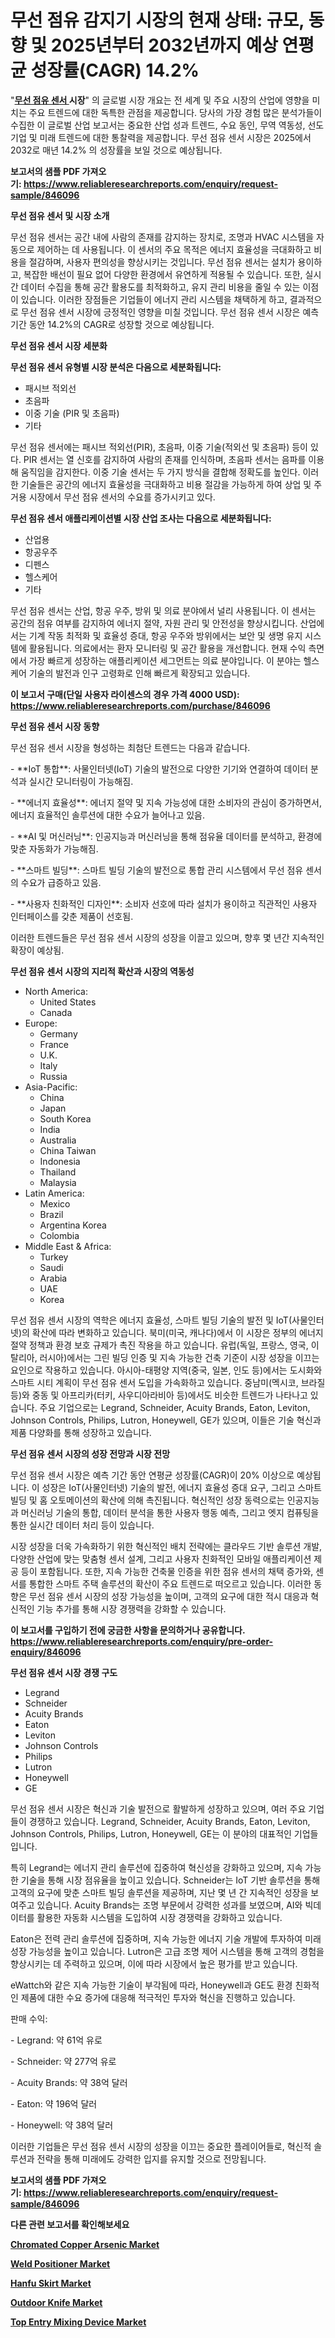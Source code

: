 <p><h1>무선 점유 감지기 시장의 현재 상태: 규모, 동향 및 2025년부터 2032년까지 예상 연평균 성장률(CAGR) 14.2%</h1></p><p>"<strong><a href="https://www.reliableresearchreports.com/wireless-occupancy-sensor-r846096?utm_campaign=106&utm_medium=7&utm_source=Github&utm_content=ia&utm_term=12032025&utm_id=wireless-occupancy-sensor">무선 점유 센서&nbsp;</a></strong><strong>시장</strong>" 의 글로벌 시장 개요는 전 세계 및 주요 시장의 산업에 영향을 미치는 주요 트렌드에 대한 독특한 관점을 제공합니다. 당사의 가장 경험 많은 분석가들이 수집한 이 글로벌 산업 보고서는 중요한 산업 성과 트렌드, 수요 동인, 무역 역동성, 선도 기업 및 미래 트렌드에 대한 통찰력을 제공합니다. 무선 점유 센서 시장은 2025에서 2032로 매년 14.2% 의 성장률을 보일 것으로 예상됩니다.&nbsp;</p>
<p><strong>보고서의 샘플 PDF 가져오기:&nbsp;<a href="https://www.reliableresearchreports.com/enquiry/request-sample/846096?utm_campaign=106&utm_medium=7&utm_source=Github&utm_content=ia&utm_term=12032025&utm_id=wireless-occupancy-sensor">https://www.reliableresearchreports.com/enquiry/request-sample/846096</a></strong></p>
<p><strong>무선 점유 센서 및 시장 소개</strong></p>
<p><p>무선 점유 센서는 공간 내에 사람의 존재를 감지하는 장치로, 조명과 HVAC 시스템을 자동으로 제어하는 데 사용됩니다. 이 센서의 주요 목적은 에너지 효율성을 극대화하고 비용을 절감하며, 사용자 편의성을 향상시키는 것입니다. 무선 점유 센서는 설치가 용이하고, 복잡한 배선이 필요 없어 다양한 환경에서 유연하게 적용될 수 있습니다. 또한, 실시간 데이터 수집을 통해 공간 활용도를 최적화하고, 유지 관리 비용을 줄일 수 있는 이점이 있습니다. 이러한 장점들은 기업들이 에너지 관리 시스템을 채택하게 하고, 결과적으로 무선 점유 센서 시장에 긍정적인 영향을 미칠 것입니다. 무선 점유 센서 시장은 예측 기간 동안 14.2%의 CAGR로 성장할 것으로 예상됩니다.</p></p>
<p><strong>무선 점유 센서 시장 세분화</strong></p>
<p><strong>무선 점유 센서 유형별 시장 분석은 다음으로 세분화됩니다:</strong></p>
<p><ul><li>패시브 적외선</li><li>초음파</li><li>이중 기술 (PIR 및 초음파)</li><li>기타</li></ul></p>
<p><p>무선 점유 센서에는 패시브 적외선(PIR), 초음파, 이중 기술(적외선 및 초음파) 등이 있다. PIR 센서는 열 신호를 감지하여 사람의 존재를 인식하며, 초음파 센서는 음파를 이용해 움직임을 감지한다. 이중 기술 센서는 두 가지 방식을 결합해 정확도를 높인다. 이러한 기술들은 공간의 에너지 효율성을 극대화하고 비용 절감을 가능하게 하여 상업 및 주거용 시장에서 무선 점유 센서의 수요를 증가시키고 있다.</p></p>
<p><strong>무선 점유 센서 애플리케이션별 시장 산업 조사는 다음으로 세분화됩니다:</strong></p>
<p><ul><li>산업용</li><li>항공우주</li><li>디펜스</li><li>헬스케어</li><li>기타</li></ul></p>
<p><p>무선 점유 센서는 산업, 항공 우주, 방위 및 의료 분야에서 널리 사용됩니다. 이 센서는 공간의 점유 여부를 감지하여 에너지 절약, 자원 관리 및 안전성을 향상시킵니다. 산업에서는 기계 작동 최적화 및 효율성 증대, 항공 우주와 방위에서는 보안 및 생명 유지 시스템에 활용됩니다. 의료에서는 환자 모니터링 및 공간 활용을 개선합니다. 현재 수익 측면에서 가장 빠르게 성장하는 애플리케이션 세그먼트는 의료 분야입니다. 이 분야는 헬스케어 기술의 발전과 인구 고령화로 인해 빠르게 확장되고 있습니다.</p></p>
<p><strong>이 보고서 구매(단일 사용자 라이센스의 경우 가격 4000 USD): <a href="https://www.reliableresearchreports.com/purchase/846096?utm_campaign=106&utm_medium=7&utm_source=Github&utm_content=ia&utm_term=12032025&utm_id=wireless-occupancy-sensor">https://www.reliableresearchreports.com/purchase/846096</a></strong></p>
<p><strong>무선 점유 센서 시장 동향</strong></p>
<p><p>무선 점유 센서 시장을 형성하는 최첨단 트렌드는 다음과 같습니다.</p><p>- **IoT 통합**: 사물인터넷(IoT) 기술의 발전으로 다양한 기기와 연결하여 데이터 분석과 실시간 모니터링이 가능해짐.</p><p>  </p><p>- **에너지 효율성**: 에너지 절약 및 지속 가능성에 대한 소비자의 관심이 증가하면서, 에너지 효율적인 솔루션에 대한 수요가 늘어나고 있음.</p><p>  </p><p>- **AI 및 머신러닝**: 인공지능과 머신러닝을 통해 점유율 데이터를 분석하고, 환경에 맞춘 자동화가 가능해짐.</p><p>  </p><p>- **스마트 빌딩**: 스마트 빌딩 기술의 발전으로 통합 관리 시스템에서 무선 점유 센서의 수요가 급증하고 있음.</p><p>  </p><p>- **사용자 친화적인 디자인**: 소비자 선호에 따라 설치가 용이하고 직관적인 사용자 인터페이스를 갖춘 제품이 선호됨.</p><p>이러한 트렌드들은 무선 점유 센서 시장의 성장을 이끌고 있으며, 향후 몇 년간 지속적인 확장이 예상됨.</p></p>
<p><strong>무선 점유 센서 시장의 지리적 확산과 시장의 역동성</strong></p>
<p><ul>
    <li>
        North America:
        <ul>
            <li>United States</li>
            <li>Canada</li>
        </ul>
    </li>
    <li>
        Europe:
        <ul>
            <li>Germany</li>
            <li>France</li>
            <li>U.K.</li>
            <li>Italy</li>
            <li>Russia</li>
        </ul>
    </li>
    <li>
        Asia-Pacific:
        <ul>
            <li>China</li>
            <li>Japan</li>
            <li>South Korea</li>
            <li>India</li>
            <li>Australia</li>
            <li>China Taiwan</li>
            <li>Indonesia</li>
            <li>Thailand</li>
            <li>Malaysia</li>
        </ul>
    </li>
    <li>
        Latin America:
        <ul>
            <li>Mexico</li>
            <li>Brazil</li>
            <li>Argentina Korea</li>
            <li>Colombia</li>
        </ul>
    </li>
    <li>
        Middle East & Africa:
        <ul>
            <li>Turkey</li>
            <li>Saudi</li>
            <li>Arabia</li>
            <li>UAE</li>
            <li>Korea</li>
        </ul>
    </li>
    </ul></p>
<p><p>무선 점유 센서 시장의 역학은 에너지 효율성, 스마트 빌딩 기술의 발전 및 IoT(사물인터넷)의 확산에 따라 변화하고 있습니다. 북미(미국, 캐나다)에서 이 시장은 정부의 에너지 절약 정책과 환경 보호 규제가 촉진 작용을 하고 있습니다. 유럽(독일, 프랑스, 영국, 이탈리아, 러시아)에서는 그린 빌딩 인증 및 지속 가능한 건축 기준이 시장 성장을 이끄는 요인으로 작용하고 있습니다. 아시아-태평양 지역(중국, 일본, 인도 등)에서는 도시화와 스마트 시티 계획이 무선 점유 센서 도입을 가속화하고 있습니다. 중남미(멕시코, 브라질 등)와 중동 및 아프리카(터키, 사우디아라비아 등)에서도 비슷한 트렌드가 나타나고 있습니다. 주요 기업으로는 Legrand, Schneider, Acuity Brands, Eaton, Leviton, Johnson Controls, Philips, Lutron, Honeywell, GE가 있으며, 이들은 기술 혁신과 제품 다양화를 통해 성장하고 있습니다.</p></p>
<p><strong>무선 점유 센서 시장의 성장 전망과 시장 전망</strong></p>
<p><p>무선 점유 센서 시장은 예측 기간 동안 연평균 성장률(CAGR)이 20% 이상으로 예상됩니다. 이 성장은 IoT(사물인터넷) 기술의 발전, 에너지 효율성 증대 요구, 그리고 스마트 빌딩 및 홈 오토메이션의 확산에 의해 촉진됩니다. 혁신적인 성장 동력으로는 인공지능과 머신러닝 기술의 통합, 데이터 분석을 통한 사용자 행동 예측, 그리고 엣지 컴퓨팅을 통한 실시간 데이터 처리 등이 있습니다.</p><p>시장 성장을 더욱 가속화하기 위한 혁신적인 배치 전략에는 클라우드 기반 솔루션 개발, 다양한 산업에 맞는 맞춤형 센서 설계, 그리고 사용자 친화적인 모바일 애플리케이션 제공 등이 포함됩니다. 또한, 지속 가능한 건축물 인증을 위한 점유 센서의 채택 증가와, 센서를 통합한 스마트 주택 솔루션의 확산이 주요 트렌드로 떠오르고 있습니다. 이러한 동향은 무선 점유 센서 시장의 성장 가능성을 높이며, 고객의 요구에 대한 적시 대응과 혁신적인 기능 추가를 통해 시장 경쟁력을 강화할 수 있습니다.</p></p>
<p><strong>이 보고서를 구입하기 전에 궁금한 사항을 문의하거나 공유합니다. <a href="https://www.reliableresearchreports.com/enquiry/pre-order-enquiry/846096?utm_campaign=106&utm_medium=7&utm_source=Github&utm_content=ia&utm_term=12032025&utm_id=wireless-occupancy-sensor">https://www.reliableresearchreports.com/enquiry/pre-order-enquiry/846096</a></strong></p>
<p><strong>무선 점유 센서 시장 경쟁 구도</strong></p>
<p><ul><li>Legrand</li><li>Schneider</li><li>Acuity Brands</li><li>Eaton</li><li>Leviton</li><li>Johnson Controls</li><li>Philips</li><li>Lutron</li><li>Honeywell</li><li>GE</li></ul></p>
<p><p>무선 점유 센서 시장은 혁신과 기술 발전으로 활발하게 성장하고 있으며, 여러 주요 기업들이 경쟁하고 있습니다. Legrand, Schneider, Acuity Brands, Eaton, Leviton, Johnson Controls, Philips, Lutron, Honeywell, GE는 이 분야의 대표적인 기업들입니다. </p><p>특히 Legrand는 에너지 관리 솔루션에 집중하여 혁신성을 강화하고 있으며, 지속 가능한 기술을 통해 시장 점유율을 높이고 있습니다. Schneider는 IoT 기반 솔루션을 통해 고객의 요구에 맞춘 스마트 빌딩 솔루션을 제공하며, 지난 몇 년 간 지속적인 성장을 보여주고 있습니다. Acuity Brands는 조명 부문에서 강력한 성과를 보였으며, AI와 빅데이터를 활용한 자동화 시스템을 도입하여 시장 경쟁력을 강화하고 있습니다. </p><p>Eaton은 전력 관리 솔루션에 집중하며, 지속 가능한 에너지 기술 개발에 투자하여 미래 성장 가능성을 높이고 있습니다. Lutron은 고급 조명 제어 시스템을 통해 고객의 경험을 향상시키는 데 주력하고 있으며, 이에 따라 시장에서 높은 평가를 받고 있습니다. </p><p>eWattch와 같은 지속 가능한 기술이 부각됨에 따라, Honeywell과 GE도 환경 친화적인 제품에 대한 수요 증가에 대응해 적극적인 투자와 혁신을 진행하고 있습니다. </p><p>판매 수익:</p><p>- Legrand: 약 61억 유로</p><p>- Schneider: 약 277억 유로</p><p>- Acuity Brands: 약 38억 달러</p><p>- Eaton: 약 196억 달러</p><p>- Honeywell: 약 38억 달러</p><p>이러한 기업들은 무선 점유 센서 시장의 성장을 이끄는 중요한 플레이어들로, 혁신적 솔루션과 전략을 통해 미래에도 강력한 입지를 유지할 것으로 전망됩니다.</p></p>
<p><strong>보고서의 샘플 PDF 가져오기:&nbsp;<a href="https://www.reliableresearchreports.com/enquiry/request-sample/846096?utm_campaign=106&utm_medium=7&utm_source=Github&utm_content=ia&utm_term=12032025&utm_id=wireless-occupancy-sensor">https://www.reliableresearchreports.com/enquiry/request-sample/846096</a></strong></p>
<p><strong></strong></p>
<p><strong></strong></p>
<p><strong></strong></p>
<p><strong></strong></p>
<p><strong>다른 관련 보고서를 확인해보세요</strong></p>
<p><strong><p><a href="https://github.com/ternainglin/Market-Research-Report-List-1/blob/main/chromated-copper-arsenic-market.md?utm_campaign=106&utm_medium=7&utm_source=Github&utm_content=ia&utm_term=12032025&utm_id=wireless-occupancy-sensor">Chromated Copper Arsenic Market</a></p><p><a href="https://github.com/duscarajlha/Market-Research-Report-List-1/blob/main/weld-positioner-market.md?utm_campaign=106&utm_medium=7&utm_source=Github&utm_content=ia&utm_term=12032025&utm_id=wireless-occupancy-sensor">Weld Positioner Market</a></p><p><a href="https://github.com/pizolina/Market-Research-Report-List-7/blob/main/hanfu-skirt-market.md?utm_campaign=106&utm_medium=7&utm_source=Github&utm_content=ia&utm_term=12032025&utm_id=wireless-occupancy-sensor">Hanfu Skirt Market</a></p><p><a href="https://github.com/lalolatiot/Market-Research-Report-List-1/blob/main/outdoor-knife-market.md?utm_campaign=106&utm_medium=7&utm_source=Github&utm_content=ia&utm_term=12032025&utm_id=wireless-occupancy-sensor">Outdoor Knife Market</a></p><p><a href="https://github.com/zurubting/Market-Research-Report-List-1/blob/main/top-entry-mixing-device-market.md?utm_campaign=106&utm_medium=7&utm_source=Github&utm_content=ia&utm_term=12032025&utm_id=wireless-occupancy-sensor">Top Entry Mixing Device Market</a></p></strong></p>
<p></p>
